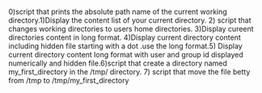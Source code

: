 0)script that prints the absolute path name of the current working directory.1)Display the content list of your current directory. 2) script that changes working directories to users home directories. 3)Display cureent directories content in long format. 4)Display current directory content including hidden file starting with a dot .use the long format.5) Display current directory content long format with user and group id displayed numerically and hidden file.6)script that create a directory named my_first_directory in the /tmp/ directory. 7) script that move the file betty from /tmp to /tmp/my_first_directory
